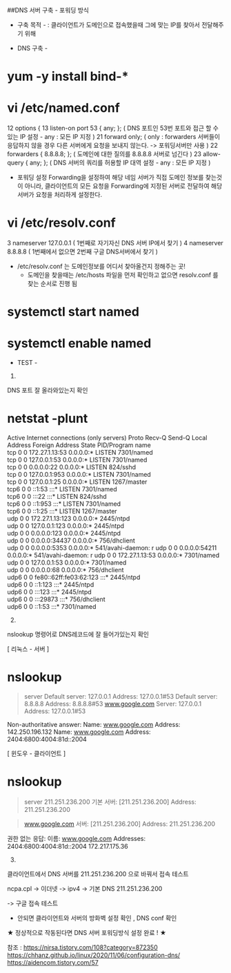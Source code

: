 ##DNS 서버 구축 - 포워딩 방식

- 구축 목적 -
: 클라이언트가 도메인으로 접속했을때 그에 맞는 IP를 찾아서 전달해주기 위해

- DNS 구축 -

# yum -y install bind-*

# vi /etc/named.conf
12 options {
13         listen-on port 53 { any; };
( DNS 포트인 53번 포트와 접근 할 수 있는 IP 설정 - any : 모든 IP 지정 )
21         forward only;
( only : forwarders 서버들이 응답하지 않을 경우 다른 서버에게 요청을 보내지 않는다. -> 포워딩서버만 사용 )
22         forwarders { 8.8.8.8; };
( 도메인에 대한 질의를 8.8.8.8 서버로 넘긴다 )
23         allow-query     { any; };
( DNS 서버의 쿼리를 허용할 IP 대역 설정 - any : 모든 IP 지정 )

* 포워딩 설정
Forwarding을 설정하여 해당 네임 서버가 직접 도메인 정보를 찾는것이 아니라, 
클라이언트의 모든 요청을 Forwarding에 지정된 서버로 전달하여 해당 서버가 요청을 처리하게 설정한다.


# vi /etc/resolv.conf
3 nameserver 127.0.0.1
( 1번째로 자기자신 DNS 서버 IP에서 찾기 )
4 nameserver 8.8.8.8
( 1번째에서 없으면 2번째 구글 DNS서버에서 찾기 )

* /etc/resolv.conf 는 도메인정보를 어디서 찾아올건지 정해주는 곳!
  + 도메인을 찾을때는 /etc/hosts 파일을 먼저 확인하고 없으면 resolv.conf 를 찾는 순서로 진행 됨

# systemctl start named
# systemctl enable named


- TEST -
1.
DNS 포트 잘 올라와있는지 확인 

# netstat -plunt
Active Internet connections (only servers)
Proto Recv-Q Send-Q Local Address           Foreign Address         State       PID/Program name    
tcp        0      0 172.27.1.13:53          0.0.0.0:*               LISTEN      7301/named          
tcp        0      0 127.0.0.1:53            0.0.0.0:*               LISTEN      7301/named          
tcp        0      0 0.0.0.0:22              0.0.0.0:*               LISTEN      824/sshd            
tcp        0      0 127.0.0.1:953           0.0.0.0:*               LISTEN      7301/named          
tcp        0      0 127.0.0.1:25            0.0.0.0:*               LISTEN      1267/master         
tcp6       0      0 ::1:53                  :::*                    LISTEN      7301/named          
tcp6       0      0 :::22                   :::*                    LISTEN      824/sshd            
tcp6       0      0 ::1:953                 :::*                    LISTEN      7301/named          
tcp6       0      0 ::1:25                  :::*                    LISTEN      1267/master         
udp        0      0 172.27.1.13:123         0.0.0.0:*                           2445/ntpd           
udp        0      0 127.0.0.1:123           0.0.0.0:*                           2445/ntpd           
udp        0      0 0.0.0.0:123             0.0.0.0:*                           2445/ntpd           
udp        0      0 0.0.0.0:34437           0.0.0.0:*                           756/dhclient        
udp        0      0 0.0.0.0:5353            0.0.0.0:*                           541/avahi-daemon: r 
udp        0      0 0.0.0.0:54211           0.0.0.0:*                           541/avahi-daemon: r 
udp        0      0 172.27.1.13:53          0.0.0.0:*                           7301/named          
udp        0      0 127.0.0.1:53            0.0.0.0:*                           7301/named          
udp        0      0 0.0.0.0:68              0.0.0.0:*                           756/dhclient        
udp6       0      0 fe80::62ff:fe03:62:123  :::*                                2445/ntpd           
udp6       0      0 ::1:123                 :::*                                2445/ntpd           
udp6       0      0 :::123                  :::*                                2445/ntpd           
udp6       0      0 :::29873                :::*                                756/dhclient        
udp6       0      0 ::1:53                  :::*                                7301/named          

2.
nslookup 명령어로 DNS레코드에 잘 들어가있는지 확인

[ 리눅스 - 서버 ]
# nslookup
> server
Default server: 127.0.0.1
Address: 127.0.0.1#53
Default server: 8.8.8.8
Address: 8.8.8.8#53
> www.google.com
Server:         127.0.0.1
Address:        127.0.0.1#53

Non-authoritative answer:
Name:   www.google.com
Address: 142.250.196.132
Name:   www.google.com
Address: 2404:6800:4004:81d::2004

[ 윈도우 - 클라이언트 ]
# nslookup
> server 211.251.236.200
기본 서버:  [211.251.236.200]
Address:  211.251.236.200

> www.google.com
서버:    [211.251.236.200]
Address:  211.251.236.200

권한 없는 응답:
이름:    www.google.com
Addresses:  2404:6800:4004:81d::2004
          172.217.175.36


3. 
클라이언트에서 DNS 서버를 211.251.236.200 으로 바꿔서 접속 테스트

ncpa.cpl -> 이더넷 -> ipv4 -> 기본 DNS 211.251.236.200

-> 구글 접속 테스트


* 안되면 클라이언트와 서버의 방화벽 설정 확인 , DNS conf 확인


★ 정상적으로 작동된다면 DNS 서버 포워딩방식 설정 완료 ! ★


참조 : https://nirsa.tistory.com/108?category=872350
        https://chhanz.github.io/linux/2020/11/06/configuration-dns/
        https://aidencom.tistory.com/57
